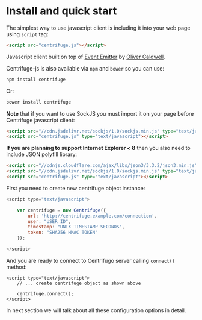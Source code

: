 # Install and quick start

The simplest way to use javascript client is including it into your web page using `script` tag:

```html
<script src="centrifuge.js"></script>
```

Javascript client built on top of [Event Emitter](https://github.com/Wolfy87/EventEmitter)
by [Oliver Caldwell](https://github.com/Wolfy87).

Centrifuge-js is also available via `npm` and `bower` so you can use:

```bash
npm install centrifuge
```

Or:

```bash
bower install centrifuge
```

**Note** that if you want to use SockJS you must import it on your page before Centrifuge
javascript client:

```html
<script src="//cdn.jsdelivr.net/sockjs/1.0/sockjs.min.js" type="text/javascript"></script>
<script src="centrifuge.js" type="text/javascript"></script>
```

**If you are planning to support Internet Explorer < 8** then you also need to include
JSON polyfill library:

```html
<script src="//cdnjs.cloudflare.com/ajax/libs/json3/3.3.2/json3.min.js" type="text/javascript"></script>
<script src="//cdn.jsdelivr.net/sockjs/1.0/sockjs.min.js" type="text/javascript"></script>
<script src="centrifuge.js" type="text/javascript"></script>
```

First you need to create new centrifuge object instance:

```javascript
<script type="text/javascript">

    var centrifuge = new Centrifuge({
        url: 'http://centrifuge.example.com/connection',
        user: "USER ID",
        timestamp: "UNIX TIMESTAMP SECONDS",
        token: "SHA256 HMAC TOKEN"
    });

</script>
```

And you are ready to connect to Centrifugo server calling `connect()` method:

```
<script type="text/javascript">
    // ... create centrifuge object as shown above

    centrifuge.connect();
</script>
```

In next section we will talk about all these configuration options in detail.
